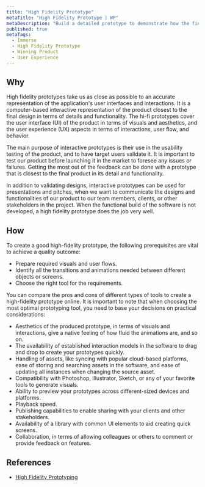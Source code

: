 ```yaml
---
title: "High Fidelity Prototype"
metaTitle: "High Fidelity Prototype | WP"
metaDescription: "Build a detailed prototype to demonstrate how the final product would operate and obtain feedback."
published: true
metaTags:
  - Immerse
  - High Fidelity Prototype
  - Winning Product
  - User Experience
---
```



## Why
High fidelity prototypes take us as close as possible to an accurate representation of the application's user interfaces and interactions. It is a computer-based interactive representation of the product closest to the final design in terms of details and functionality. The hi-fi prototypes cover the user interface (UI) of the product in terms of visuals and aesthetics, and the user experience (UX) aspects in terms of interactions, user flow, and behavior.

The main purpose of interactive prototypes is their use in the usability testing of the product, and to have target users validate it. It is important to test our product before launching it in the market to foresee any issues or failures. Getting the most out of the feedback can be done with a prototype that is closest to the final product in its detail and functionality.

In addition to validating designs, interactive prototypes can be used for presentations and pitches, when we want to communicate the designs and functionalities of our product to our team members, clients, or other stakeholders in the project. When the functional build of the software is not developed, a high fidelity prototype does the job very well.

## How
To create a good high-fidelity prototype, the following prerequisites are vital to achieve a quality outcome: 

- Prepare required visuals and user flows.
- Identify all the transitions and animations needed between different objects or screens.
- Choose the right tool for the requirements. 

You can compare the pros and cons of different types of tools to create a high-fidelity prototype online. It is important to note that when choosing the most optimal prototyping tool, you need to base your decisions on practical considerations:

- Aesthetics of the produced prototype, in terms of visuals and interactions, give a native feeling of how fluid the animations are, and so on.
- The availability of established interaction models in the software to drag and drop to create your prototypes quickly.
- Handling of assets, like syncing with popular cloud-based platforms, ease of storing and searching assets in the software, and ease of updating all instances when changing the source asset.
- Compatibility with Photoshop, Illustrator, Sketch, or any of your favorite tools to generate visuals.
- Ability to preview your prototypes across different-sized devices and platforms.
- Playback speed.
- Publishing capabilities to enable sharing with your clients and other stakeholders.
- Availability of a library with common UI elements to aid creating quick screens.
- Collaboration, in terms of allowing colleagues or others to comment or provide feedback on features.

## References
- [High Fidelity Prototyping](https://blog.prototypr.io/high-fidelity-prototyping-what-when-why-and-how-f5bbde6a7fd4)
